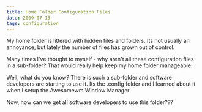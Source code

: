 ```yaml
---
title: Home Folder Configuration Files
date: 2009-07-15
tags: configuration
---
```

My home folder is littered with hidden files and folders. Its not usually an annoyance, but lately the number of files has grown out of control.

Many times I've thought to myself - why aren't all these configuration files in a sub-folder? That would really help keep my home folder manageable.

Well, what do you know? There is such a sub-folder and software developers are starting to use it. Its the .config folder and I learned about it when I setup the Awesomewm Window Manager.

Now, how can we get all software developers to use this folder???

